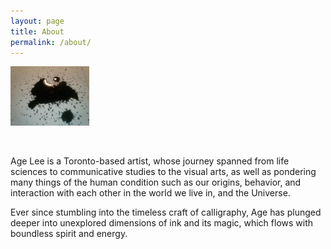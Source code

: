 ```yaml
---
layout: page
title: About
permalink: /about/
---
```



<img src="https://github.com/ageleeinks/ageleeinks.github.io/raw/master/images/2018%20Logo%20V.jpg" width="25%">

&nbsp;
&nbsp;

Age Lee is a Toronto-based artist, whose journey spanned from life sciences to communicative studies to the visual arts, as well as pondering many things of the human condition such as our origins, behavior, and interaction with each other in the world we live in, and the Universe. 

Ever since stumbling into the timeless craft of calligraphy, Age has plunged deeper into unexplored dimensions of ink and its magic, which flows with boundless spirit and energy.


